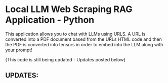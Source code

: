 # Local LLM Web Scraping RAG Application - Python

This application allows you to chat with LLMs using URLS. 
A URL is converted into a PDF document based from the URLs HTML code and then the PDF is converted into tensors in order to embed into the LLM along with your prompt!

{This code is still being updated - Updates posted below} 


UPDATES:
  -
